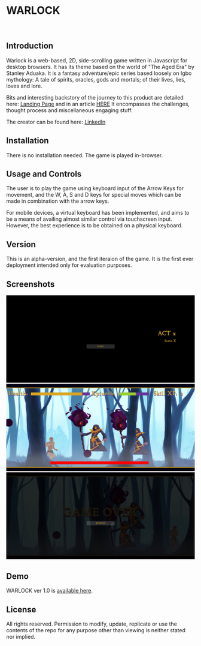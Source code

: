 # WARLOCK

<br/>

## Introduction

Warlock is a web-based, 2D, side-scrolling game written in Javascript for desktop browsers. It has its theme based on the world of "The Aged Era" by Stanley Aduaka. It is a fantasy adventure/epic series based loosely on Igbo mythology: A tale of spirits, oracles, gods and mortals; of their lives, lies, loves and lore.

Bits and interesting backstory of the journey to this product are detailed
here: [Landing Page](https://trireme-ideations.web.app/game) and in an article [HERE](https://www.linkedin.com/pulse/gaming-aged-era-bringing-books-life-code-stanley-aduaka/)
It encompasses the challenges, thought process and miscellaneous engaging stuff.

The creator can be found here: [LinkedIn](https://www.linkedin.com/in/stanley-a-aa1669262/)

## Installation

There is no installation needed. The game is played in-browser.

## Usage and Controls

The user is to play the game using keyboard input of the Arrow Keys for movement, and the W, A, S and D keys for special moves which can be made in
combination with the arrow keys.

For mobile devices, a virtual keyboard has been implemented, and aims to be a means of availing almost similar control via touchscreen input. However, the best experience is to be obtained on a physical keyboard.

## Version

This is an alpha-version, and the first iteraion of the game.
It is the first ever deployment intended only for evaluation purposes.

## Screenshots

![screen_shot1](./pic/screen_1.png)
<br>
![screen_shot2](./pic/screen_2.png)
<br>
![screen_shot3](./pic/screen_3.png)

## Demo

WARLOCK ver 1.0 is [available here](https://trireme-ideations.web.app/in_house_test).

## License

All rights reserved. Permission to modify, update, replicate or use the contents of the repo for any purpose other than viewing is neither stated nor implied.
